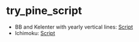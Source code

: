 # try_pine_script

- BB and Kelenter with yearly vertical lines: [Script](https://github.com/alirahmani93/try_pine_script/blob/main/BB_KC_vYear.pine)
- Ichimoku: [Script](https://github.com/alirahmani93/try_pine_script/blob/main/ichimoku.pine)
